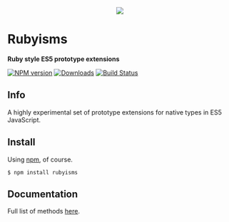<p align="center">
  <a href="https://www.npmjs.com/package/rubyisms">
    <img src="http://i.imgur.com/Gx7OFGO.png" />
  </a>
</p>

# Rubyisms

**Ruby style ES5 prototype extensions**

[![NPM version][npm-image]][npm-url] [![Downloads][npm-downloads]][npm-url] [![Build Status][travis-build]][travis-url]

## Info

A highly experimental set of prototype extensions for native types in ES5 JavaScript.

## Install

Using [npm](https://www.npmjs.com/), of course.

    $ npm install rubyisms

## Documentation

Full list of methods [here](https://github.com/Oka-/rubyisms/tree/master/docs).

[npm-url]: https://www.npmjs.com/package/rubyisms
[npm-image]: http://img.shields.io/npm/v/rubyisms.svg
[npm-downloads]: http://img.shields.io/npm/dm/rubyisms.svg

[travis-url]: https://travis-ci.org/Oka-/rubyisms
[travis-build]: https://travis-ci.org/Oka-/rubyisms.svg?branch=master
